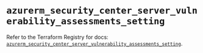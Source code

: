 # `azurerm_security_center_server_vulnerability_assessments_setting`

Refer to the Terraform Registry for docs: [`azurerm_security_center_server_vulnerability_assessments_setting`](https://registry.terraform.io/providers/hashicorp/azurerm/4.0.1/docs/resources/security_center_server_vulnerability_assessments_setting).

